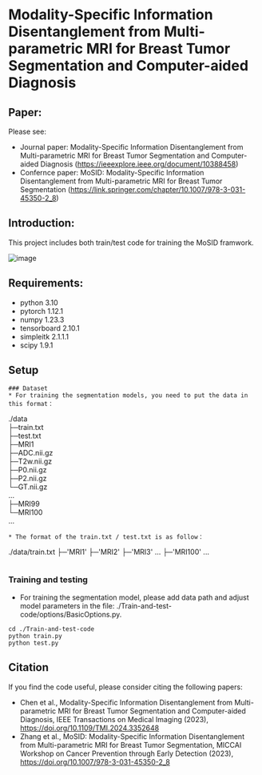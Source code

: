 # Modality-Specific Information Disentanglement from Multi-parametric MRI for Breast Tumor Segmentation and Computer-aided Diagnosis

## Paper:
Please see:   
  
 
* Journal paper: Modality-Specific Information Disentanglement from Multi-parametric MRI for Breast Tumor Segmentation and Computer-aided Diagnosis (https://ieeexplore.ieee.org/document/10388458)
* Confernce paper: MoSID: Modality-Specific Information Disentanglement from Multi-parametric MRI for Breast Tumor Segmentation (https://link.springer.com/chapter/10.1007/978-3-031-45350-2_8)  


## Introduction:
This project includes both train/test code for training the MoSID framwork.

![image](https://github.com/Qianqian-Chen/MoSID/blob/main/framework.png)

## Requirements:
* python 3.10
* pytorch 1.12.1
* numpy 1.23.3
* tensorboard 2.10.1
* simpleitk 2.1.1.1
* scipy 1.9.1

## Setup

```
### Dataset
* For training the segmentation models, you need to put the data in this format：  

```
./data  
├─train.txt  
├─test.txt  
├─MRI1  
      ├─ADC.nii.gz  
      ├─T2w.nii.gz  
      ├─P0.nii.gz  
      ├─P2.nii.gz     
      └─GT.nii.gz  
      ...  
├─MRI99          
└─MRI100  
...  
```
* The format of the train.txt / test.txt is as follow：  
```
./data/train.txt
├─'MRI1'
├─'MRI2'
├─'MRI3'
...
├─'MRI100'
...
```

```

### Training and testing
* For training the segmentation model, please add data path and adjust model parameters in the file: ./Train-and-test-code/options/BasicOptions.py. 
```
cd ./Train-and-test-code
python train.py
python test.py
```

## Citation
If you find the code useful, please consider citing the following papers:

* Chen et al., Modality-Specific Information Disentanglement from Multi-parametric MRI for Breast Tumor Segmentation and Computer-aided Diagnosis, IEEE Transactions on Medical Imaging (2023), https://doi.org/10.1109/TMI.2024.3352648
* Zhang et al., MoSID: Modality-Specific Information Disentanglement from Multi-parametric MRI for Breast Tumor Segmentation, MICCAI Workshop on Cancer Prevention through Early Detection (2023), https://doi.org/10.1007/978-3-031-45350-2_8
